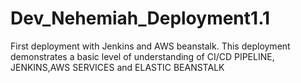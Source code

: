 # Dev_Nehemiah_Deployment1.1
First deployment with Jenkins and AWS beanstalk. This deployment demonstrates a basic level of understanding of CI/CD PIPELINE, JENKINS,AWS SERVICES and ELASTIC BEANSTALK

